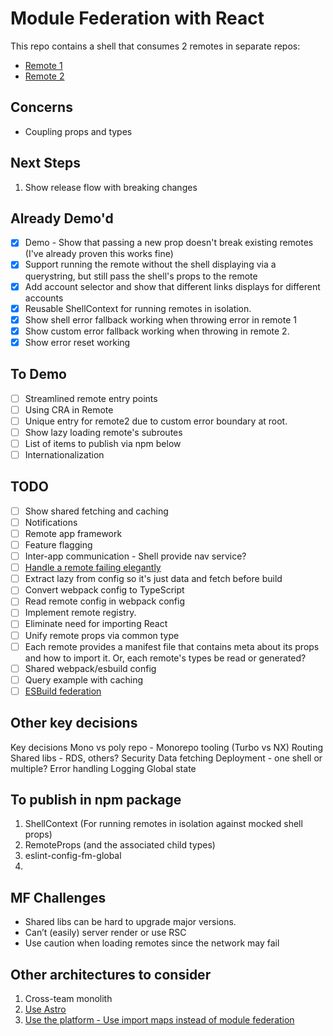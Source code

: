 # Module Federation with React

This repo contains a shell that consumes 2 remotes in separate repos:

- [Remote 1](https://github.com/coryhouse/remote-1)
- [Remote 2](https://github.com/coryhouse/remote-2)

## Concerns

- Coupling props and types

## Next Steps

1. Show release flow with breaking changes

## Already Demo'd

- [x] Demo - Show that passing a new prop doesn't break existing remotes (I've already proven this works fine)
- [x] Support running the remote without the shell displaying via a querystring, but still pass the shell's props to the remote
- [x] Add account selector and show that different links displays for different accounts
- [x] Reusable ShellContext for running remotes in isolation.
- [x] Show shell error fallback working when throwing error in remote 1
- [x] Show custom error fallback working when throwing in remote 2.
- [x] Show error reset working

## To Demo

- [ ] Streamlined remote entry points
- [ ] Using CRA in Remote
- [ ] Unique entry for remote2 due to custom error boundary at root.
- [ ] Show lazy loading remote's subroutes
- [ ] List of items to publish via npm below
- [ ] Internationalization

## TODO

- [ ] Show shared fetching and caching
- [ ] Notifications
- [ ] Remote app framework
- [ ] Feature flagging
- [ ] Inter-app communication - Shell provide nav service?
- [ ] [Handle a remote failing elegantly](https://github.com/coryhouse/shell/issues/1)
- [ ] Extract lazy from config so it's just data and fetch before build
- [ ] Convert webpack config to TypeScript
- [ ] Read remote config in webpack config
- [ ] Implement remote registry.
- [ ] Eliminate need for importing React
- [ ] Unify remote props via common type
- [ ] Each remote provides a manifest file that contains meta about its props and how to import it. Or, each remote's types be read or generated?
- [ ] Shared webpack/esbuild config
- [ ] Query example with caching
- [ ] [ESBuild federation](https://github.com/jacob-ebey/esbuild-federation-example)

## Other key decisions

Key decisions
Mono vs poly repo -
Monorepo tooling (Turbo vs NX)
Routing
Shared libs - RDS, others?
Security
Data fetching
Deployment - one shell or multiple?
Error handling
Logging
Global state

## To publish in npm package

1. ShellContext (For running remotes in isolation against mocked shell props)
2. RemoteProps (and the associated child types)
3. eslint-config-fm-global
4.

## MF Challenges

- Shared libs can be hard to upgrade major versions.
- Can’t (easily) server render or use RSC
- Use caution when loading remotes since the network may fail

## Other architectures to consider

1. Cross-team monolith
2. [Use Astro](https://twitter.com/Daniel_Mantei/status/1670872690587213825)
3. [Use the platform - Use import maps instead of module federation](https://www.mercedes-benz.io/2023/01/05/you-might-not-need-module-federation-orchestrate-your-microfrontends-at-runtime-with-import-maps/)
